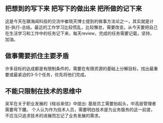 ## 把想到的写下来 把写下的做出来 把所做的记下来
这是今天在跟海闻科技的交流中崔晓天博士提到的做事方法论之一，其实就是计划-执行-总结。最近的工作学习比较慌乱，比较懈怠，需要改变。从今天要把自己在生活学习和工作中的任务记下来，每天review，完成的任务需要记载，坚持，加油。

## 做事需要抓住主要矛盾
许多目标的达成都是有限制条件的，需要在有限资源的基础上分解目标，找出最重要或最紧迫的3-5个任务，优先将他们完成。

## 不能只限制在技术的思维中
吴军在关于职业发展的《硅谷来信》中提出: 基层员工需要抬起头，中高层管理者需要弯下腰。
个人认为作为技术人员，需要明白技术是为业务服务的这一前提，不应当只追求技术的进展而忘记了业务发展的需求。